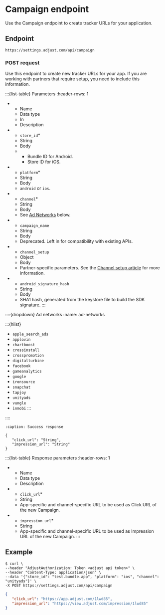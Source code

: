 # Campaign endpoint
Use the Campaign endpoint to create tracker URLs for your application.

## Endpoint

```text
https://settings.adjust.com/api/campaign
```

### POST request

Use this endpoint to create new tracker URLs for your app. If you are working with partners that require setup, you need to include this information.

:::{list-table} Parameters
:header-rows: 1

* - Name
   - Data type
   - In
   - Description
* - `store_id`* 
   - String
   - Body	
   - 
      * Bundle ID for Android.
      * Store ID for iOS.
* - `platform`*
   - String
   - Body
   - `android` or `ios`.
* - `channel`*
   - String
   - Body
   - See [Ad Networks](ad-networks) below.
* - `campaign_name`
   - String
   - Body
   - Deprecated. Left in for compatibility with existing APIs.
* - `channel_setup`
   - Object
   - Body
   - Partner-specific parameters. See the [Channel setup article](channel-setup.md) for more information.
* - `android_signature_hash`
   - String
   - Body
   - SHA1 hash, generated from the keystore file to build the SDK signature.
:::

::::{dropdown} Ad networks
:name: ad-networks

:::{hlist}
* `apple_search_ads`
* `applovin`
* `chartboost`
* `crossinstall`
* `crosspromotion`
* `digitalturbine`
* `facebook`
* `gameanalytics`
* `google`
* `ironsource`
* `snapchat`
* `tapjoy`
* `unityads`
* `vungle`
* `inmobi`
:::

::::

```{code-block} json
:caption: Success response

{
   "click_url": "String",
   "impression_url": "String"
}
```

:::{list-table} Response parameters
:header-rows: 1

* - Name
   - Data type
   - Description
* - `click_url`*
   - String
   - App-specific and channel-specific URL to be used as Click URL of the new Campaign.
* - `impression_url`*
   - String
   - App-specific and channel-specific URL to be used as Impression URL of the new Campaign.
:::

## Example

```console
$ curl \
--header "AdjustAuthorization: Token <adjust api token>" \
--header "Content-Type: application/json" \
--data '{"store_id": "test.bundle.app", "platform": "ios", "channel": "unityads"}' \
-X POST https://settings.adjust.com/api/campaign
```

```json
{
   "click_url": "https://app.adjust.com/1lwd85",
   "impression_url": "https://view.adjust.com/impression/1lwd85"
}
```
